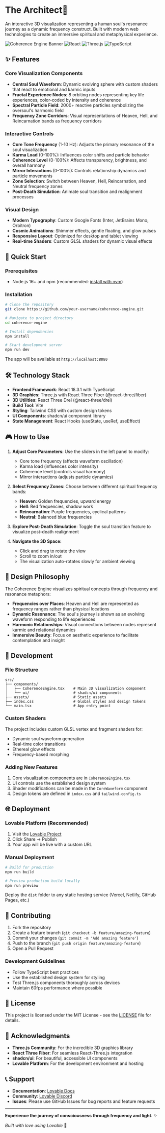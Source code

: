 # The Architect🌟

An interactive 3D visualization representing a human soul's resonance journey as a dynamic frequency construct. Built with modern web technologies to create an immersive spiritual and metaphysical experience.

![Coherence Engine Banner](https://img.shields.io/badge/3D-Visualization-purple) ![React](https://img.shields.io/badge/React-18.3.1-61DAFB) ![Three.js](https://img.shields.io/badge/Three.js-Latest-orange) ![TypeScript](https://img.shields.io/badge/TypeScript-5.x-blue)

## ✨ Features

### Core Visualization Components
- **Central Soul Waveform**: Dynamic evolving sphere with custom shaders that react to emotional and karmic inputs
- **Fractal Experience Nodes**: 8 orbiting nodes representing key life experiences, color-coded by intensity and coherence
- **Spectral Particle Field**: 2000+ reactive particles symbolizing the oversoul's harmonic field
- **Frequency Zone Corridors**: Visual representations of Heaven, Hell, and Reincarnation bands as frequency corridors

### Interactive Controls
- **Core Tone Frequency** (1-10 Hz): Adjusts the primary resonance of the soul visualization
- **Karma Load** (0-100%): Influences color shifts and particle behavior
- **Coherence Level** (0-100%): Affects transparency, brightness, and overall harmony
- **Mirror Interactions** (0-100%): Controls relationship dynamics and particle movements
- **Zone Selection**: Switch between Heaven, Hell, Reincarnation, and Neutral frequency zones
- **Post-Death Simulation**: Animate soul transition and realignment processes

### Visual Design
- **Modern Typography**: Custom Google Fonts (Inter, JetBrains Mono, Orbitron)
- **Cosmic Animations**: Shimmer effects, gentle floating, and glow pulses
- **Responsive Layout**: Optimized for desktop and tablet viewing
- **Real-time Shaders**: Custom GLSL shaders for dynamic visual effects

## 🚀 Quick Start

### Prerequisites
- Node.js 16+ and npm (recommended: [install with nvm](https://github.com/nvm-sh/nvm#installing-and-updating))

### Installation

```bash
# Clone the repository
git clone https://github.com/your-username/coherence-engine.git

# Navigate to project directory
cd coherence-engine

# Install dependencies
npm install

# Start development server
npm run dev
```

The app will be available at `http://localhost:8080`

## 🛠️ Technology Stack

- **Frontend Framework**: React 18.3.1 with TypeScript
- **3D Graphics**: Three.js with React Three Fiber (@react-three/fiber)
- **3D Utilities**: React Three Drei (@react-three/drei)
- **Build Tool**: Vite
- **Styling**: Tailwind CSS with custom design tokens
- **UI Components**: shadcn/ui component library
- **State Management**: React Hooks (useState, useRef, useEffect)

## 🎮 How to Use

1. **Adjust Core Parameters**: Use the sliders in the left panel to modify:
   - Core tone frequency (affects waveform oscillation)
   - Karma load (influences color intensity)
   - Coherence level (controls visual harmony)
   - Mirror interactions (adjusts particle dynamics)

2. **Select Frequency Zones**: Choose between different spiritual frequency bands:
   - **Heaven**: Golden frequencies, upward energy
   - **Hell**: Red frequencies, shadow work
   - **Reincarnation**: Purple frequencies, cyclical patterns
   - **Neutral**: Balanced blue frequencies

3. **Explore Post-Death Simulation**: Toggle the soul transition feature to visualize post-death realignment

4. **Navigate the 3D Space**: 
   - Click and drag to rotate the view
   - Scroll to zoom in/out
   - The visualization auto-rotates slowly for ambient viewing

## 🎨 Design Philosophy

The Coherence Engine visualizes spiritual concepts through frequency and resonance metaphors:

- **Frequencies over Places**: Heaven and Hell are represented as frequency ranges rather than physical locations
- **Dynamic Resonance**: The soul's journey is shown as an evolving waveform responding to life experiences
- **Harmonic Relationships**: Visual connections between nodes represent karmic and relational dynamics
- **Immersive Beauty**: Focus on aesthetic experience to facilitate contemplation and insight

## 🔧 Development

### File Structure
```
src/
├── components/
│   ├── CoherenceEngine.tsx    # Main 3D visualization component
│   └── ui/                    # shadcn/ui components
├── assets/                    # Static assets
├── index.css                  # Global styles and design tokens
└── main.tsx                   # App entry point
```

### Custom Shaders
The project includes custom GLSL vertex and fragment shaders for:
- Dynamic soul waveform generation
- Real-time color transitions
- Ethereal glow effects
- Frequency-based morphing

### Adding New Features
1. Core visualization components are in `CoherenceEngine.tsx`
2. UI controls use the established design system
3. Shader modifications can be made in the `CoreWaveform` component
4. Design tokens are defined in `index.css` and `tailwind.config.ts`

## 🌐 Deployment

### Lovable Platform (Recommended)
1. Visit the [Lovable Project](https://lovable.dev/projects/7ea1ae27-2725-4688-b7b1-ebc838de2af5)
2. Click Share → Publish
3. Your app will be live with a custom URL

### Manual Deployment
```bash
# Build for production
npm run build

# Preview production build locally
npm run preview
```

Deploy the `dist` folder to any static hosting service (Vercel, Netlify, GitHub Pages, etc.)

## 🤝 Contributing

1. Fork the repository
2. Create a feature branch (`git checkout -b feature/amazing-feature`)
3. Commit your changes (`git commit -m 'Add amazing feature'`)
4. Push to the branch (`git push origin feature/amazing-feature`)
5. Open a Pull Request

### Development Guidelines
- Follow TypeScript best practices
- Use the established design system for styling
- Test Three.js components thoroughly across devices
- Maintain 60fps performance where possible

## 📄 License

This project is licensed under the MIT License - see the [LICENSE](LICENSE) file for details.

## 🙏 Acknowledgments

- **Three.js Community**: For the incredible 3D graphics library
- **React Three Fiber**: For seamless React-Three.js integration
- **shadcn/ui**: For beautiful, accessible UI components
- **Lovable Platform**: For the development environment and hosting

## 📞 Support

- **Documentation**: [Lovable Docs](https://docs.lovable.dev/)
- **Community**: [Lovable Discord](https://discord.com/channels/1119885301872070706/1280461670979993613)
- **Issues**: Please use GitHub Issues for bug reports and feature requests

---

**Experience the journey of consciousness through frequency and light.** ✨

*Built with love using Lovable* 💜
